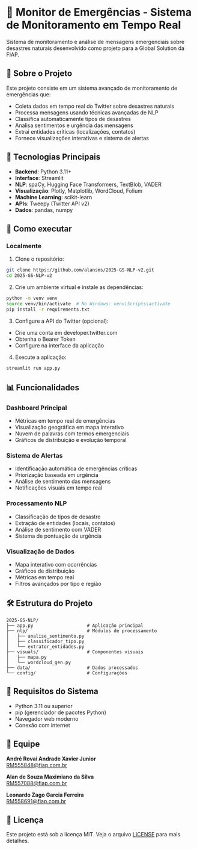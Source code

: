 # 🚨 Monitor de Emergências - Sistema de Monitoramento em Tempo Real

Sistema de monitoramento e análise de mensagens emergenciais sobre desastres naturais desenvolvido como projeto para a Global Solution da FIAP.

## 🎯 Sobre o Projeto

Este projeto consiste em um sistema avançado de monitoramento de emergências que:

- Coleta dados em tempo real do Twitter sobre desastres naturais
- Processa mensagens usando técnicas avançadas de NLP
- Classifica automaticamente tipos de desastres
- Analisa sentimentos e urgência das mensagens
- Extrai entidades críticas (localizações, contatos)
- Fornece visualizações interativas e sistema de alertas

## 🔧 Tecnologias Principais

- **Backend**: Python 3.11+
- **Interface**: Streamlit
- **NLP**: spaCy, Hugging Face Transformers, TextBlob, VADER
- **Visualização**: Plotly, Matplotlib, WordCloud, Folium
- **Machine Learning**: scikit-learn
- **APIs**: Tweepy (Twitter API v2)
- **Dados**: pandas, numpy

## 🚀 Como executar

### Localmente

1. Clone o repositório:
```bash
git clone https://github.com/alansms/2025-GS-NLP-v2.git
cd 2025-GS-NLP-v2
```

2. Crie um ambiente virtual e instale as dependências:
```bash
python -m venv venv
source venv/bin/activate  # No Windows: venv\Scripts\activate
pip install -r requirements.txt
```

3. Configure a API do Twitter (opcional):
- Crie uma conta em developer.twitter.com
- Obtenha o Bearer Token
- Configure na interface da aplicação

4. Execute a aplicação:
```bash
streamlit run app.py
```

## 📊 Funcionalidades

### Dashboard Principal
- Métricas em tempo real de emergências
- Visualização geográfica em mapa interativo
- Nuvem de palavras com termos emergenciais
- Gráficos de distribuição e evolução temporal

### Sistema de Alertas
- Identificação automática de emergências críticas
- Priorização baseada em urgência
- Análise de sentimento das mensagens
- Notificações visuais em tempo real

### Processamento NLP
- Classificação de tipos de desastre
- Extração de entidades (locais, contatos)
- Análise de sentimento com VADER
- Sistema de pontuação de urgência

### Visualização de Dados
- Mapa interativo com ocorrências
- Gráficos de distribuição
- Métricas em tempo real
- Filtros avançados por tipo e região

## 🛠 Estrutura do Projeto

```
2025-GS-NLP/
├── app.py                    # Aplicação principal
├── nlp/                      # Módulos de processamento
│   ├── analise_sentimento.py
│   ├── classificador_tipo.py
│   └── extrator_entidades.py
├── visuals/                  # Componentes visuais
│   ├── mapa.py
│   └── wordcloud_gen.py
├── data/                     # Dados processados
└── config/                   # Configurações
```

## 📝 Requisitos do Sistema

- Python 3.11 ou superior
- pip (gerenciador de pacotes Python)
- Navegador web moderno
- Conexão com internet

## 👥 Equipe

**André Rovai Andrade Xavier Junior**  
RM555848@fiap.com.br

**Alan de Souza Maximiano da Silva**  
RM557088@fiap.com.br

**Leonardo Zago Garcia Ferreira**  
RM558691@fiap.com.br

## 📄 Licença

Este projeto está sob a licença MIT. Veja o arquivo [LICENSE](LICENSE) para mais detalhes.
